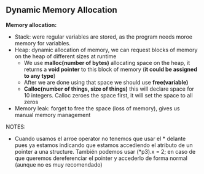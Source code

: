 ## Dynamic Memory Allocation
**Memory allocation:**
- Stack: were regular variables are stored, as the program needs moroe memory for variables.
- Heap: dynamic allocation of memory, we can request blocks of memory on the heap of different sizes at runtime
    - We use **malloc(number of bytes)** allocating space on the heap, it returns a **void pointer** to this block of memory (**it could be assigned to any type**)
    - After we are done using that space we should use **free(variable)**
    - **Calloc(number of things, size of things)** this will declare space for 10 integers. Calloc zeroes the space first, it will set the space to all zeros
- Memory leak: forget to free the space (loss of memory), gives us manual memory management

NOTES:
- Cuando usamos el arroe operator no tenemos que usar el * delante pues ya estamos indicando que estamos accediendo el atributo de un pointer a una structure. También podemos usar (*p3).x = 2; en caso de que queremos dereferenciar el pointer y accederlo de forma normal (aunque no es muy recomendado)